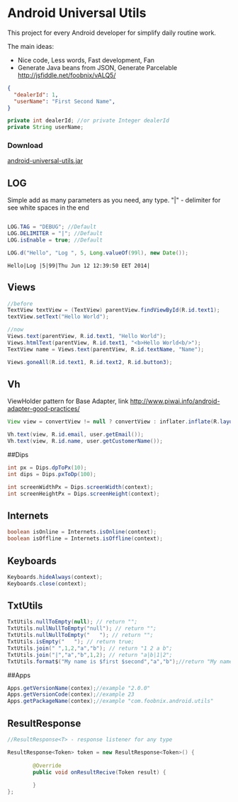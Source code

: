 # Android Universal Utils
This project for every Android developer for simplify daily routine work.

The main ideas:
* Nice code, Less words, Fast development, Fan
* Generate Java beans from JSON, Generate Parcelable
http://jsfiddle.net/foobnix/vALQ5/
```json
{
  "dealerId": 1,
  "userName": "First Second Name",
}
```
```java
private int dealerId; //or private Integer dealerId
private String userName;
```
### Download 
[android-universal-utils.jar](https://github.com/foobnix/android-universal-utils/raw/master/lib/android-universal-utils.jar)
## LOG
Simple add as many parameters as you need, any type. "|" - delimiter for see white spaces in the end
```java

LOG.TAG = "DEBUG"; //Default
LOG.DELIMITER = "|"; //Default
LOG.isEnable = true; //Default

LOG.d("Hello", "Log ", 5, Long.valueOf(99l), new Date());
```
```
Hello|Log |5|99|Thu Jun 12 12:39:50 EET 2014|
```
## Views
```java
//before
TextView textView = (TextView) parentView.findViewById(R.id.text1);
textView.setText("Hello World");

//now
Views.text(parentView, R.id.text1, "Hello World");
Views.htmlText(parentView, R.id.text1, "<b>Hello World<b/>");
TextView name = Views.text(parentView, R.id.textName, "Name");

Views.goneAll(R.id.text1, R.id.text2, R.id.button3);
```
## Vh
ViewHolder pattern for Base Adapter, link http://www.piwai.info/android-adapter-good-practices/
```java
View view = convertView != null ? convertView : inflater.inflate(R.layout.details, parent, false);

Vh.text(view, R.id.email, user.getEmail());
Vh.text(view, R.id.name, user.getCustomerName());
```

##Dips
```java
int px = Dips.dpToPx(10);
int dips = Dips.pxToDp(100);

int screenWidthPx = Dips.screenWidth(context);
int screenHeightPx = Dips.screenHeight(context);
```
## Internets
```java
boolean isOnline = Internets.isOnline(context);
boolean isOffline = Internets.isOffline(context);
```
## Keyboards
```java
Keyboards.hideAlways(context);
Keyboards.close(context);
```
## TxtUtils
```java
TxtUtils.nullToEmpty(null); // return "";
TxtUtils.nullNullToEmpty("null"); // return "";
TxtUtils.nullNullToEmpty("   "); // return "";
TxtUtils.isEmpty("   "); // return true;
TxtUtils.join(" ",1,2,"a","b"); // return "1 2 a b";
TxtUtils.join("|","a","b",1,2); // return "a|b|1|2";
TxtUtils.format$("My name is $first $second","a","b");//return "My name is a b";
```
##Apps
```java
Apps.getVersionName(contex);//example "2.0.0"
Apps.getVersionCode(contex);//example 23
Apps.getPackageName(contex);//example "com.foobnix.android.utils"

```
## ResultResponse<T>
```java
//ResultResponse<T> - response listener for any type

ResultResponse<Token> token = new ResultResponse<Token>() {
            
        @Override
        public void onResultRecive(Token result) {
            
        }
};
```





